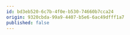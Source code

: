 ```yaml
---
id: bd3eb520-6c7b-4f0e-b530-74660b7cca24
origin: 9320cbda-99a9-4407-b5e6-6ac49dfff1a7
published: false
---
```

